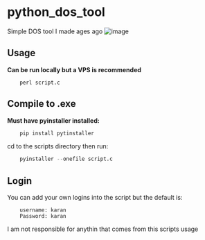 # python_dos_tool
Simple DOS tool I made ages ago
![image]()

Usage
----------

**Can be run locally but a VPS is recommended**

```terminal
    perl script.c
```

Compile to .exe
----------
**Must have pyinstaller installed:**
```python
    pip install pytinstaller
```
cd to the scripts directory then run:
```python
    pyinstaller --onefile script.c
```

Login
----------
You can add your own logins into the script but the default is:
```terminal
    username: karan
    Password: karan
```

I am not responsible for anythin that comes from this scripts usage
